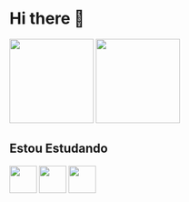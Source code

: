 # Hi there 👋

<div>
	<img
		allign="center"
		height="148"
		src="https://github-readme-stats.vercel.app/api/top-langs/?username=CarlosHenrique-dd&theme=codeSTACKr&layout=compact"
	/>
	<img
		allign="center"
		height="148"
		src="https://github-readme-stats.vercel.app/api?username=CarlosHenrique-dd&count_private=true&&show_icons=true&theme=codeSTACKr"
	/>
</div>

## Estou Estudando

<div>
	<img
		allign="center"
		height="48"
		src="https://img.shields.io/badge/Node.js-43853D?style=for-the-badge&logo=node.js&logoColor=white"
	/>
	<img
		allign="center"
		height="48"
		src="https://img.shields.io/badge/TypeScript-007ACC?style=for-the-badge&logo=typescript&logoColor=white"
	/>
	<img
		allign="center"
		height="48" 
		src="https://img.shields.io/badge/PostgreSQL-316192?style=for-the-badge&logo=postgresql&logoColor=white"
	/>
	
	
</div>
